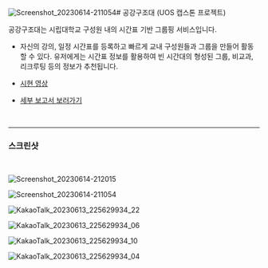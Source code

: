 ![Screenshot_20230614-211054](https://github.com/EmptySaver/EmptySaverBE/assets/43613584/0c237a62-5448-40f3-a800-0691e4e65cf3)# 공강구조대 (UOS 캡스톤 프로젝트)

공강구조대는 시립대학교 구성원 내의 시간표 기반 그룹핑 서비스입니다.

- 자신의 강의, 일정 시간표를 등록하고 빠르게 교내 구성원들과 그룹을 만들어 활동할 수 있다. 유저에게는 시간표 정보를 활용하여 빈 시간대의 형성된 그룹, 비교과, 리크루팅 등의 정보가 추천됩니다.


- [시현 영상](https://youtu.be/LYtQgMJNOks)


- [세부 보고서 보러가기](https://capstone.uos.ac.kr/cdc/index.php/%EA%B3%B5%EA%B0%95%EA%B5%AC%EC%A1%B0%EB%8C%80)
<br>

---
### 스크린샷
<br>

![Screenshot_20230614-212015](https://github.com/EmptySaver/EmptySaverBE/assets/43613584/aa2f2678-0ace-4123-8ade-9994e1f05041)
<br>

![Screenshot_20230614-211054](https://github.com/EmptySaver/EmptySaverBE/assets/43613584/5f0ad446-74ef-4443-8f26-cffd7f36271f)
<br>

![KakaoTalk_20230613_225629934_22](https://github.com/EmptySaver/EmptySaverBE/assets/43613584/aede6c34-c68b-40e6-9179-d22241f025b4)
<br>

![KakaoTalk_20230613_225629934_06](https://github.com/EmptySaver/EmptySaverBE/assets/43613584/7ddad591-7ef8-4fd8-8907-e4b6d6e05bd6)
<br>

![KakaoTalk_20230613_225629934_10](https://github.com/EmptySaver/EmptySaverBE/assets/43613584/5e10b22f-72a4-455f-bf76-ae84b6c0de08)
<br>

![KakaoTalk_20230613_225629934_04](https://github.com/EmptySaver/EmptySaverBE/assets/43613584/33f96796-c97b-487f-b7cf-ffd0150208a1)
